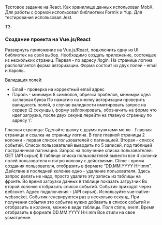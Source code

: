 Тестовое задание на React.
Как хранилище данных использовал MobX.
Для работы с формой использовал библиотеки Formik и Yup.
Для тестирования использовал  Jest.

ТЗ:
### Создание проекта на Vue.js/React
Развернуть приложение на Vue.js/React, подключить одну из UI библиотек на свой
выбор.
Необходимо создать приложение, состоящее из нескольких страниц. Первая - по
адресу /login. На странице логина располагается форма авторизации. Форма состоит
из двух полей - email и пароль.

Валидация полей:
- Email - проверка на корректный email адрес
- Пароль - минимум 8 символов, обрезка пробелов, минимум одна заглавная
буква
По нажатию на кнопку авторизации проверить валидность полей, в случае валидности
имитировать запрос на сервер (2 секунды), форму заблокировать, обозначить на
форме что идет загрузка, после двух секунд перейти на главную страницу по адресу ‘/’.

Главная страница:
Сделайте шапку с двумя пунктами меню - Главная страница и ссылка на страницу
логина.
В теле главной страницы 2 колонки - первая список пользователей с пагинацией.
Вторая - список событий.
Список пользователей выводить по 5 записей, под таблицей постраничная пагинация.
Запрос на получение списка пользователей: GET (API скрыл)
В таблице списка пользователей вывести все 4 колонки полей пользователя и пятую
колонку с действиями. Ctime - время создания пользователя, отобразить в формате
“DD.MM.YYYY HH:mm”. Действие в последней колонке одно - удаление пользователя.
Здесь запрос делать не надо, просто удалите эту запись из таблицы на фронте.
Во время загрузки данных в таблице показать загрузчик
Во второй колонке отобразить список событий. События приходят через вебсокет.
Адрес подключения - (API скрыл). Используйте vue-native-websocket.
События генерируются раз в несколько секунд. При получении события это событие
нужно добавить в список событий и отобразить в колонке, можно в виде таблицы. Поля ctime, event. 
Время отобразить в формате DD.MM.YYYY HH:mm
Все стили на свое усмотрение.
